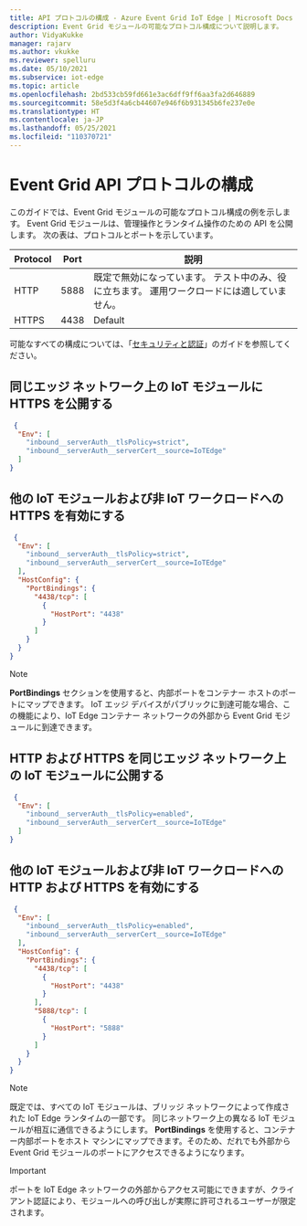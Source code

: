 ```yaml
---
title: API プロトコルの構成 - Azure Event Grid IoT Edge | Microsoft Docs
description: Event Grid モジュールの可能なプロトコル構成について説明します。
author: VidyaKukke
manager: rajarv
ms.author: vkukke
ms.reviewer: spelluru
ms.date: 05/10/2021
ms.subservice: iot-edge
ms.topic: article
ms.openlocfilehash: 2bd533cb59fd661e3ac6dff9ff6aa3fa2d646889
ms.sourcegitcommit: 58e5d3f4a6cb44607e946f6b931345b6fe237e0e
ms.translationtype: HT
ms.contentlocale: ja-JP
ms.lasthandoff: 05/25/2021
ms.locfileid: "110370721"
---
```

# <a name="configure-event-grid-api-protocols"></a>Event Grid API プロトコルの構成

このガイドでは、Event Grid モジュールの可能なプロトコル構成の例を示します。 Event Grid モジュールは、管理操作とランタイム操作のための API を公開します。 次の表は、プロトコルとポートを示しています。

| Protocol | Port | 説明 |
| ---------------- | ------------ | ------------ |
| HTTP | 5888 | 既定で無効になっています。 テスト中のみ、役に立ちます。 運用ワークロードには適していません。
| HTTPS | 4438 | Default

可能なすべての構成については、「[セキュリティと認証](security-authentication.md)」のガイドを参照してください。

## <a name="expose-https-to-iot-modules-on-the-same-edge-network"></a>同じエッジ ネットワーク上の IoT モジュールに HTTPS を公開する

```json
 {
  "Env": [
    "inbound__serverAuth__tlsPolicy=strict",
    "inbound__serverAuth__serverCert__source=IoTEdge"
  ]
}
 ```

## <a name="enable-https-to-other-iot-modules-and-non-iot-workloads"></a>他の IoT モジュールおよび非 IoT ワークロードへの HTTPS を有効にする

```json
 {
  "Env": [
    "inbound__serverAuth__tlsPolicy=strict",
    "inbound__serverAuth__serverCert__source=IoTEdge"
  ],
  "HostConfig": {
    "PortBindings": {
      "4438/tcp": [
        {
          "HostPort": "4438"
        }
      ]
    }
  }
}
 ```

>[!NOTE]
> **PortBindings** セクションを使用すると、内部ポートをコンテナー ホストのポートにマップできます。 IoT エッジ デバイスがパブリックに到達可能な場合、この機能により、IoT Edge コンテナー ネットワークの外部から Event Grid モジュールに到達できます。

## <a name="expose-http-and-https-to-iot-modules-on-the-same-edge-network"></a>HTTP および HTTPS を同じエッジ ネットワーク上の IoT モジュールに公開する

```json
 {
  "Env": [
    "inbound__serverAuth__tlsPolicy=enabled",
    "inbound__serverAuth__serverCert__source=IoTEdge"
  ]
}
 ```

## <a name="enable-http-and-https-to-other-iot-modules-and-non-iot-workloads"></a>他の IoT モジュールおよび非 IoT ワークロードへの HTTP および HTTPS を有効にする

```json
 {
  "Env": [
    "inbound__serverAuth__tlsPolicy=enabled",
    "inbound__serverAuth__serverCert__source=IoTEdge"
  ],
  "HostConfig": {
    "PortBindings": {
      "4438/tcp": [
        {
          "HostPort": "4438"
        }
      ],
      "5888/tcp": [
        {
          "HostPort": "5888"
        }
      ]
    }
  }
}
 ```

>[!NOTE]
> 既定では、すべての IoT モジュールは、ブリッジ ネットワークによって作成された IoT Edge ランタイムの一部です。 同じネットワーク上の異なる IoT モジュールが相互に通信できるようにします。 **PortBindings** を使用すると、コンテナー内部ポートをホスト マシンにマップできます。そのため、だれでも外部から Event Grid モジュールのポートにアクセスできるようになります。

>[!IMPORTANT]
> ポートを IoT Edge ネットワークの外部からアクセス可能にできますが、クライアント認証により、モジュールへの呼び出しが実際に許可されるユーザーが限定されます。
